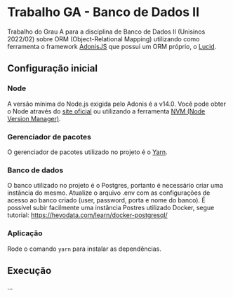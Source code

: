 # Trabalho GA - Banco de Dados II
Trabalho do Grau A para a disciplina de Banco de Dados II (Unisinos 2022/02) sobre ORM (Object-Relational Mapping) utilizando como ferramenta o framework [AdonisJS](https://adonisjs.com/) que possui um ORM próprio, o [Lucid](https://docs.adonisjs.com/guides/database/introduction).

## Configuração inicial

### Node
A versão mínima do Node.js exigida pelo Adonis é a v14.0. Você pode obter o Node através do [site oficial](https://nodejs.org/en/) ou utilizando a ferramenta [NVM (Node Version Manager)](https://github.com/nvm-sh/nvm).

### Gerenciador de pacotes
O gerenciador de pacotes utilizado no projeto é o [Yarn](https://yarnpkg.com/).

### Banco de dados
O banco utilizado no projeto é o Postgres, portanto é necessário criar uma instância do mesmo. Atualize o arquivo .env com as configurações de acesso ao banco criado (user, password, porta e nome do banco). É possível subir facilmente uma instância Postres utilizado Docker, segue tutorial: https://hevodata.com/learn/docker-postgresql/

### Aplicação
Rode o comando `yarn` para instalar as dependências.

## Execução
...

